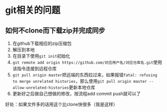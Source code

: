 # git相关的问题

## 如何不clone而下载zip并完成同步

1. 在github下载相应的zip压缩包
2. 解压到本地
3. 在目录下使用`git init`初始化
4. `git remote add origin https://github.com/对应用户名/对应仓库名.git`使用该指令连接到远程仓库
5. `git pull origin master`把远端的东西拉过来，如果报错`fatal: refusing to merge unrelated histories`，那么使用`git pull origin master --allow-unrelated-histories`更新本地仓库
6. 更新好之后做自己想做的修改，按流程add commit push就可以了

好处：如果文件多的话用这个比clone快很多（我是这样）
